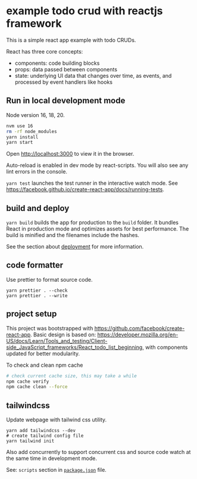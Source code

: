 # example todo crud with reactjs framework

This is a simple react app example with todo CRUDs.

React has three core concepts:

- components: code building blocks
- props: data passed between components
- state: underlying UI data that changes over time, as events, and processed by
  event handlers like hooks

## Run in local development mode

Node version 16, 18, 20.

```sh
nvm use 16
rm -rf node_modules
yarn install
yarn start
```

Open [http://localhost:3000](http://localhost:3000) to view it in the browser.

Auto-reload is enabled in dev mode by react-scripts.
You will also see any lint errors in the console.

`yarn test` launches the test runner in the interactive watch mode.
See https://facebook.github.io/create-react-app/docs/running-tests.

## build and deploy

`yarn build` builds the app for production to the `build` folder.
It bundles React in production mode and optimizes assets for best performance.
The build is minified and the filenames include the hashes.

See the section
about [deployment](https://facebook.github.io/create-react-app/docs/deployment)
for more information.

## code formatter

Use prettier to format source code.

```shell
yarn prettier . --check
yarn prettier . --write
```

## project setup

This project was bootstrapped with https://github.com/facebook/create-react-app.
Basic design is based on:
https://developer.mozilla.org/en-US/docs/Learn/Tools_and_testing/Client-side_JavaScript_frameworks/React_todo_list_beginning,
with components updated for better modularity.

To check and clean npm cache

```sh
# check current cache size, this may take a while
npm cache verify
npm cache clean --force
```

## tailwindcss

Update webpage with tailwind css utility.

```shell
yarn add tailwindcss --dev
# create tailwind config file
yarn tailwind init
```

Also add concurrently to support concurrent css and source code watch
at the same time in development mode.

See: `scripts` section in [`package.json`](./package.json) file.
